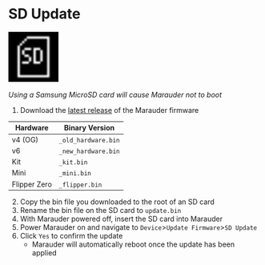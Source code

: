 # SD Update
<p align="left">
  <img alt="ESP32 WROOM-32U" src="https://github.com/justcallmekoko/ESP32Marauder/blob/master/pictures/icons/sd_update_22.bmp?raw=true" width="100">
</p>

*Using a Samsung MicroSD card will cause Marauder not to boot*
1. Download the [latest release](https://github.com/justcallmekoko/ESP32Marauder/releases/latest) of the Marauder firmware

| Hardware | Binary Version |
| -------- | -------------- |
| v4 (OG) | `_old_hardware.bin` |
| v6 | `_new_hardware.bin` |
| Kit | `_kit.bin` |
| Mini | `_mini.bin` |
| Flipper Zero | `_flipper.bin` |

2. Copy the bin file you downloaded to the root of an SD card
3. Rename the bin file on the SD card to `update.bin`
4. With Marauder powered off, insert the SD card into Marauder
5. Power Marauder on and navigate to `Device`>`Update Firmware`>`SD Update`
6. Click `Yes` to confirm the update
    - Marauder will automatically reboot once the update has been applied